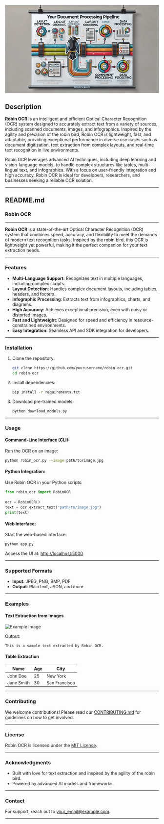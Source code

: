 ![Robin OCR Logo](images/banner.png)
## **Description**
**Robin OCR** is an intelligent and efficient Optical Character Recognition (OCR) system designed to accurately extract text from a variety of sources, including scanned documents, images, and infographics. Inspired by the agility and precision of the robin bird, Robin OCR is lightweight, fast, and adaptable, providing exceptional performance in diverse use cases such as document digitization, text extraction from complex layouts, and real-time text recognition in live environments.

Robin OCR leverages advanced AI techniques, including deep learning and vision-language models, to handle complex structures like tables, multi-lingual text, and infographics. With a focus on user-friendly integration and high accuracy, Robin OCR is ideal for developers, researchers, and businesses seeking a reliable OCR solution.

---

## **README.md**

### Robin OCR

---

**Robin OCR** is a state-of-the-art Optical Character Recognition (OCR) system that combines speed, accuracy, and flexibility to meet the demands of modern text recognition tasks. Inspired by the robin bird, this OCR is lightweight yet powerful, making it the perfect companion for your text extraction needs.

---

### **Features**
- **Multi-Language Support**: Recognizes text in multiple languages, including complex scripts.
- **Layout Detection**: Handles complex document layouts, including tables, headers, and footers.
- **Infographic Processing**: Extracts text from infographics, charts, and diagrams.
- **High Accuracy**: Achieves exceptional precision, even with noisy or distorted images.
- **Fast and Lightweight**: Designed for speed and efficiency in resource-constrained environments.
- **Easy Integration**: Seamless API and SDK integration for developers.

---

### **Installation**

1. Clone the repository:
   ```bash
   git clone https://github.com/yourusername/robin-ocr.git
   cd robin-ocr
   ```

2. Install dependencies:
   ```bash
   pip install -r requirements.txt
   ```

3. Download pre-trained models:
   ```bash
   python download_models.py
   ```

---

### **Usage**

#### **Command-Line Interface (CLI):**
Run the OCR on an image:
```bash
python robin_ocr.py --image path/to/image.jpg
```

#### **Python Integration:**
Use Robin OCR in your Python scripts:
```python
from robin_ocr import RobinOCR

ocr = RobinOCR()
text = ocr.extract_text("path/to/image.jpg")
print(text)
```

#### **Web Interface:**
Start the web-based interface:
```bash
python app.py
```
Access the UI at: [http://localhost:5000](http://localhost:5000)

---

### **Supported Formats**
- **Input**: JPEG, PNG, BMP, PDF
- **Output**: Plain text, JSON, and more

---

### **Examples**

#### **Text Extraction from Images**
![Example Image](images/example_image.jpg)

Output:
```
This is a sample text extracted by Robin OCR.
```

#### **Table Extraction**
| Name       | Age | City       |
|------------|-----|------------|
| John Doe   | 25  | New York   |
| Jane Smith | 30  | San Francisco |

---

### **Contributing**
We welcome contributions! Please read our [CONTRIBUTING.md](CONTRIBUTING.md) for guidelines on how to get involved.

---

### **License**
Robin OCR is licensed under the [MIT License](LICENSE).

---

### **Acknowledgments**
- Built with love for text extraction and inspired by the agility of the robin bird.
- Powered by advanced AI models and frameworks.

---

### **Contact**
For support, reach out to [your_email@example.com](mailto:prashant27050@gmail.com).

---
